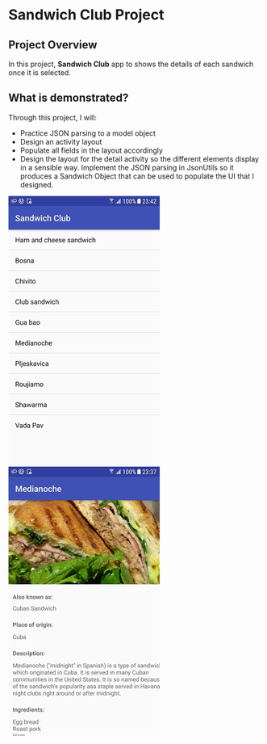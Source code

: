 # Sandwich Club Project 

## Project Overview

In this project,  **Sandwich Club** app to
shows the details of each sandwich once it is selected.

## What is demonstrated?
Through this project, I will:

- Practice JSON parsing to a model object
- Design an activity layout
- Populate all fields in the layout accordingly
- Design the layout for the detail activity so the different elements
display in a sensible way. Implement the JSON parsing in JsonUtils so it
produces a Sandwich Object that can be used to populate the UI that I designed.

![](images/screenshot-sandwich1-300.jpg)
![](images/screenshot-sandwich-300.jpg)

